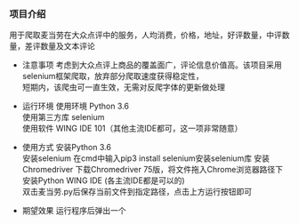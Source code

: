 
### 项目介绍 <br>
用于爬取麦当劳在大众点评中的服务，人均消费，价格，地址，好评数量，中评数量，差评数量及文本评论<br>

* 注意事项
 考虑到大众点评上商品的覆盖面广，评论信息价值高。该项目采用selenium框架爬取，放弃部分爬取速度获得稳定性，<br>
 短期内，该爬虫可一直生效，无需对反爬字体的更新做处理

* 运行环境 
 使用环境 Python 3.6 <br>
 使用第三方库 selenium   <br>
 使用软件 WING IDE 101（其他主流IDE都可，这一项非常随意） <br>

* 使用方式
 安装Python 3.6  <br>
 安装selenium 在cmd中输入pip3 install selenium安装selenium库
 安装Chromedriver 下载Chromedriver 75版，将文件拖入Chrome浏览器路径下
 安装Python WING IDE (各主流IDE都是可以的) <br> 
 双击麦当劳.py后保存当前文件到指定路径，点击上方运行按钮即可 <br>
 
 * 期望效果
 运行程序后弹出一个  
